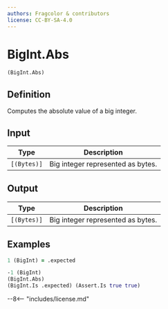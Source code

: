 ```yaml
---
authors: Fragcolor & contributors
license: CC-BY-SA-4.0
---
```



# BigInt.Abs

```clojure
(BigInt.Abs)
```


## Definition

Computes the absolute value of a big integer.


## Input

| Type | Description |
|------|-------------|
| `[(Bytes)]` | Big integer represented as bytes. |


## Output

| Type | Description |
|------|-------------|
| `[(Bytes)]` | Big integer represented as bytes. |


## Examples

```clojure
1 (BigInt) = .expected

-1 (BigInt)
(BigInt.Abs)
(BigInt.Is .expected) (Assert.Is true true)
```


--8<-- "includes/license.md"
